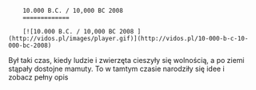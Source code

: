 
        10.000 B.C. / 10,000 BC 2008 
        =============
        
        [![10.000 B.C. / 10,000 BC 2008 ](http://vidos.pl/images/player.gif)](http://vidos.pl/10-000-b-c-10-000-bc-2008)
        
        
 Był taki czas, kiedy ludzie i zwierzęta cieszyły się wolnością, a po ziemi stąpały dostojne mamuty. To w tamtym czasie narodziły się idee i zobacz pełny opis
    